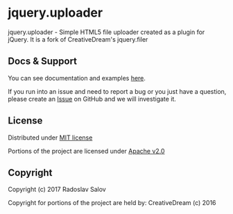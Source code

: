 # jquery.uploader

jquery.uploader - Simple HTML5 file uploader created as a plugin for jQuery. It is a fork of CreativeDream's jquery.filer

## Docs & Support
You can see documentation and examples [here](https://rammstein4o.github.io/jquery.uploader/).

If you run into an issue and need to report a bug or you just have a question, please create an [Issue](https://github.com/rammstein4o/jquery.uploader/issues) on GitHub and we will investigate it.

## License
Distributed under [MIT license](https://opensource.org/licenses/MIT)

Portions of the project are licensed under [Apache v2.0](https://opensource.org/licenses/Apache-2.0)

## Copyright

Copyright (c) 2017 Radoslav Salov

Copyright for portions of the project are held by: CreativeDream (c) 2016
